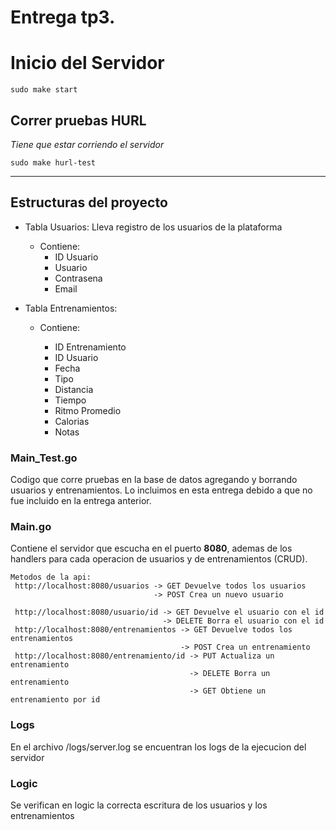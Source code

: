 # Entrega tp3.

# Inicio del Servidor
    sudo make start
## Correr pruebas HURL
*Tiene que estar corriendo el servidor*

    sudo make hurl-test



------------------


## Estructuras del proyecto
- Tabla Usuarios: Lleva registro de los usuarios de la plataforma
    
  - Contiene: 
    - ID Usuario
    - Usuario
    - Contrasena
    - Email
    
- Tabla Entrenamientos:

  - Contiene:
    
    - ID Entrenamiento
    - ID Usuario
    - Fecha
    - Tipo
    - Distancia
    - Tiempo
    - Ritmo Promedio
    - Calorias
    - Notas


### Main_Test.go

Codigo que corre pruebas en la base de datos agregando y borrando usuarios y entrenamientos. Lo incluimos en esta entrega debido a que no fue incluido en la entrega anterior.
### Main.go

Contiene el servidor que escucha en el puerto **8080**, ademas de los handlers para cada operacion de usuarios y de entrenamientos (CRUD).

    Metodos de la api:
     http://localhost:8080/usuarios -> GET Devuelve todos los usuarios
                                    -> POST Crea un nuevo usuario

     http://localhost:8080/usuario/id -> GET Devuelve el usuario con el id
                                      -> DELETE Borra el usuario con el id
     http://localhost:8080/entrenamientos -> GET Devuelve todos los entrenamientos
                                          -> POST Crea un entrenamiento
     http://localhost:8080/entrenamiento/id -> PUT Actualiza un entrenamiento
                                            -> DELETE Borra un entrenamiento
                                            -> GET Obtiene un entrenamiento por id

### Logs
En el archivo /logs/server.log se encuentran los logs de la ejecucion del servidor
### Logic
Se verifican en logic la correcta escritura de los usuarios y los entrenamientos

